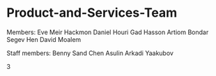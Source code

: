 # Product-and-Services-Team
Members: Eve Meir Hackmon
         Daniel Houri
         Gad Hasson
         Artiom Bondar
         Segev Hen
         David Moalem

Staff members: Benny Sand
               Chen Asulin
               Arkadi Yaakubov



























3
